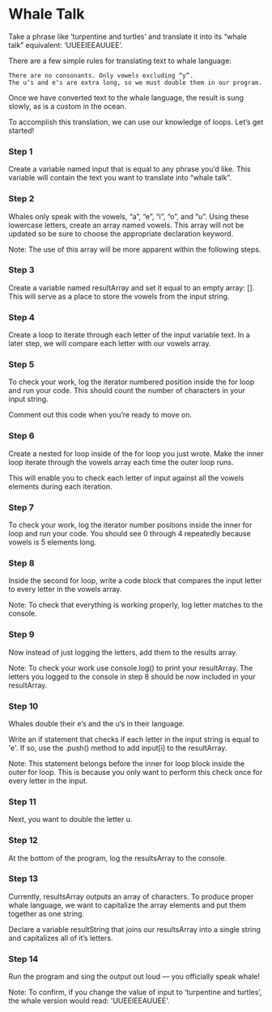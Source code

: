 # Whale Talk

Take a phrase like ‘turpentine and turtles’ and translate it into its “whale talk” equivalent: ‘UUEEIEEAUUEE’.

There are a few simple rules for translating text to whale language:

    There are no consonants. Only vowels excluding “y”.
    The u‘s and e‘s are extra long, so we must double them in our program.

Once we have converted text to the whale language, the result is sung slowly, as is a custom in the ocean.

To accomplish this translation, we can use our knowledge of loops. Let’s get started!

### Step 1

Create a variable named input that is equal to any phrase you’d like. This variable will contain the text you want to translate into “whale talk”.

### Step 2

Whales only speak with the vowels, “a”, “e”, “i”, “o”, and “u”. Using these lowercase letters, create an array named vowels. This array will not be updated so be sure to choose the appropriate declaration keyword.

Note: The use of this array will be more apparent within the following steps.

### Step 3

Create a variable named resultArray and set it equal to an empty array: []. This will serve as a place to store the vowels from the input string.

### Step 4

Create a loop to iterate through each letter of the input variable text. In a later step, we will compare each letter with our vowels array.

### Step 5

To check your work, log the iterator numbered position inside the for loop and run your code. This should count the number of characters in your input string.

Comment out this code when you’re ready to move on.

### Step 6

Create a nested for loop inside of the for loop you just wrote. Make the inner loop iterate through the vowels array each time the outer loop runs.

This will enable you to check each letter of input against all the vowels elements during each iteration.

### Step 7

To check your work, log the iterator number positions inside the inner for loop and run your code. You should see 0 through 4 repeatedly because vowels is 5 elements long.

### Step 8

Inside the second for loop, write a code block that compares the input letter to every letter in the vowels array.

Note: To check that everything is working properly, log letter matches to the console.

### Step 9

Now instead of just logging the letters, add them to the results array.

Note: To check your work use console.log() to print your resultArray. The letters you logged to the console in step 8 should be now included in your resultArray.

### Step 10

Whales double their e‘s and the u‘s in their language.

Write an if statement that checks if each letter in the input string is equal to 'e'. If so, use the .push() method to add input[i] to the resultArray.

Note: This statement belongs before the inner for loop block inside the outer for loop. This is because you only want to perform this check once for every letter in the input.

### Step 11

Next, you want to double the letter u.

### Step 12

At the bottom of the program, log the resultsArray to the console.

### Step 13

Currently, resultsArray outputs an array of characters. To produce proper whale language, we want to capitalize the array elements and put them together as one string.

Declare a variable resultString that joins our resultsArray into a single string and capitalizes all of it’s letters.

### Step 14

Run the program and sing the output out loud — you officially speak whale!

Note: To confirm, if you change the value of input to ‘turpentine and turtles’, the whale version would read: 'UUEEIEEAUUEE'.
